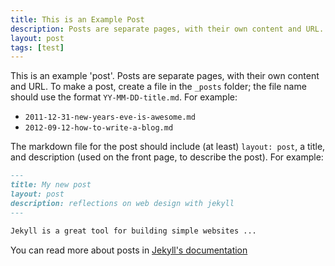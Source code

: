 ```yaml
---
title: This is an Example Post
description: Posts are separate pages, with their own content and URL.
layout: post
tags: [test]
---
```


This is an example 'post'. Posts are separate pages, with their own content and
URL. To make a post, create a file in the `_posts` folder; the file name should 
use the format `YY-MM-DD-title.md`. For example:

- `2011-12-31-new-years-eve-is-awesome.md`
- `2012-09-12-how-to-write-a-blog.md`

The markdown file for the post should include (at least) `layout: post`,  a
title, and description (used on the front page, to describe the post). For
example:

```md
---
title: My new post
layout: post
description: reflections on web design with jekyll
---

Jekyll is a great tool for building simple websites ...
```

You can read more about posts in [Jekyll's documentation](https://jekyllrb.com/docs/posts/)
